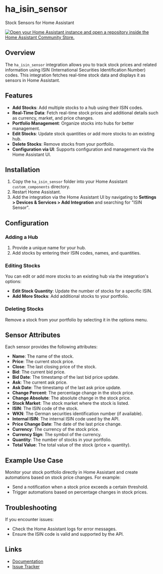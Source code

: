 # ha_isin_sensor
Stock Sensors for Home Assistant

[![Open your Home Assistant instance and open a repository inside the Home Assistant Community Store.](https://my.home-assistant.io/badges/hacs_repository.svg)](https://my.home-assistant.io/redirect/hacs_repository/?owner=Back-code&repository=https%3A%2F%2Fgithub.com%2FBack-code%2Fha_isin_sensor&category=Stock)

## Overview
The `ha_isin_sensor` integration allows you to track stock prices and related information using ISIN (International Securities Identification Number) codes. This integration fetches real-time stock data and displays it as sensors in Home Assistant.

## Features
- **Add Stocks**: Add multiple stocks to a hub using their ISIN codes.
- **Real-Time Data**: Fetch real-time stock prices and additional details such as currency, market, and price changes.
- **Portfolio Management**: Organize stocks into hubs for better management.
- **Edit Stocks**: Update stock quantities or add more stocks to an existing hub.
- **Delete Stocks**: Remove stocks from your portfolio.
- **Configuration via UI**: Supports configuration and management via the Home Assistant UI.

## Installation
1. Copy the `ha_isin_sensor` folder into your Home Assistant `custom_components` directory.
2. Restart Home Assistant.
3. Add the integration via the Home Assistant UI by navigating to **Settings > Devices & Services > Add Integration** and searching for "ISIN Sensor".

## Configuration
### Adding a Hub
1. Provide a unique name for your hub.
2. Add stocks by entering their ISIN codes, names, and quantities.

### Editing Stocks
You can edit or add more stocks to an existing hub via the integration's options:
- **Edit Stock Quantity**: Update the number of stocks for a specific ISIN.
- **Add More Stocks**: Add additional stocks to your portfolio.

### Deleting Stocks
Remove a stock from your portfolio by selecting it in the options menu.

## Sensor Attributes
Each sensor provides the following attributes:
- **Name**: The name of the stock.
- **Price**: The current stock price.
- **Close**: The last closing price of the stock.
- **Bid**: The current bid price.
- **Bid Date**: The timestamp of the last bid price update.
- **Ask**: The current ask price.
- **Ask Date**: The timestamp of the last ask price update.
- **Change Percent**: The percentage change in the stock price.
- **Change Absolute**: The absolute change in the stock price.
- **Stock Market**: The stock market where the stock is listed.
- **ISIN**: The ISIN code of the stock.
- **WKN**: The German securities identification number (if available).
- **Internal ISIN**: The internal ISIN code used by the API.
- **Price Change Date**: The date of the last price change.
- **Currency**: The currency of the stock price.
- **Currency Sign**: The symbol of the currency.
- **Quantity**: The number of stocks in your portfolio.
- **Total Value**: The total value of the stock (price × quantity).

## Example Use Case
Monitor your stock portfolio directly in Home Assistant and create automations based on stock price changes. For example:
- Send a notification when a stock price exceeds a certain threshold.
- Trigger automations based on percentage changes in stock prices.

## Troubleshooting
If you encounter issues:
- Check the Home Assistant logs for error messages.
- Ensure the ISIN code is valid and supported by the API.

## Links
- [Documentation](https://github.com/Back-code/ha_isin_sensor)
- [Issue Tracker](https://github.com/Back-code/ha_isin_sensor/issues)
